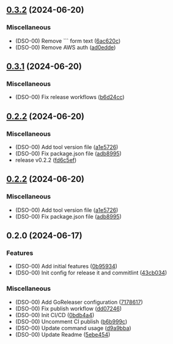 

## [0.3.2](https://github.com/gbh-tech/github-pr-commenter/compare/v0.3.1...v0.3.2) (2024-06-20)


### Miscellaneous

* (DSO-00) Remove ``` form text ([6ac620c](https://github.com/gbh-tech/github-pr-commenter/commit/6ac620c67bedb3938622b6ea5064f301dad768e7))
* (DSO-00) Remove AWS auth ([ad0edde](https://github.com/gbh-tech/github-pr-commenter/commit/ad0edde93016f0fa341b8caed0e03cb8c4ebb775))

## [0.3.1](https://github.com/gbh-tech/github-pr-commenter/compare/v0.3.0...v0.3.1) (2024-06-20)


### Miscellaneous

* (DSO-00) Fix release workflows ([b6d24cc](https://github.com/gbh-tech/github-pr-commenter/commit/b6d24cce54fea5cd07c73c1edb0a3a972b200fed))

## [0.2.2](https://github.com/gbh-tech/github-pr-commenter/compare/v0.3.0...v0.3.1) (2024-06-20)


### Miscellaneous

* (DSO-00) Add tool version file ([a1e5726](https://github.com/gbh-tech/github-pr-commenter/commit/a1e57263259a5905a708cabdf7a15fcb425902cb))
* (DSO-00) Fix package.json file ([adb8995](https://github.com/gbh-tech/github-pr-commenter/commit/adb8995b3d5226a9ac71dc9d4c1a810888dc4a84))
* release v0.2.2 ([fd6c5ef](https://github.com/gbh-tech/github-pr-commenter/commit/fd6c5ef0af3744a2ee7e7dc301c621e8d04087a3))

## [0.2.2](https://github.com/gbh-tech/github-pr-commenter/compare/v0.3.0...v0.2.2) (2024-06-20)


### Miscellaneous

* (DSO-00) Add tool version file ([a1e5726](https://github.com/gbh-tech/github-pr-commenter/commit/a1e57263259a5905a708cabdf7a15fcb425902cb))
* (DSO-00) Fix package.json file ([adb8995](https://github.com/gbh-tech/github-pr-commenter/commit/adb8995b3d5226a9ac71dc9d4c1a810888dc4a84))

## 0.2.0 (2024-06-17)


### Features

* (DSO-00) Add initial features ([0b95934](https://github.com/gbh-tech/github-pr-commenter/commit/0b9593499fcdfc13aa9d7c96b4822c104e77fcc2))
* (DSO-00) Init config for release it and commitlint ([43cb034](https://github.com/gbh-tech/github-pr-commenter/commit/43cb034f01ebc36f3d3b0b94cd48b1d965d8bcc9))


### Miscellaneous

* (DSO-00) Add GoReleaser configuration ([7178617](https://github.com/gbh-tech/github-pr-commenter/commit/71786173ab4f0a4098bb21d95773ddf199d7a74e))
* (DSO-00) Fix publish workflow ([dd07246](https://github.com/gbh-tech/github-pr-commenter/commit/dd0724604eb816e996639eaaf7e5d5535e0f35f4))
* (DSO-00) Init CI/CD ([0bdb4a4](https://github.com/gbh-tech/github-pr-commenter/commit/0bdb4a4c14df5feb9347341baed9dabdbeb23aaf))
* (DSO-00) Uncomment CI publish ([b6b999c](https://github.com/gbh-tech/github-pr-commenter/commit/b6b999c19f8f5313699654cb42b8fa60d54dd3dd))
* (DSO-00) Update command usage ([d9a9bba](https://github.com/gbh-tech/github-pr-commenter/commit/d9a9bba6856eacfc93891f9a7eb7ed2cc31ce6ad))
* (DSO-00) Update Readme ([5ebe454](https://github.com/gbh-tech/github-pr-commenter/commit/5ebe454ef58ae2b1cd01ca3fd4c54db4364724b9))
